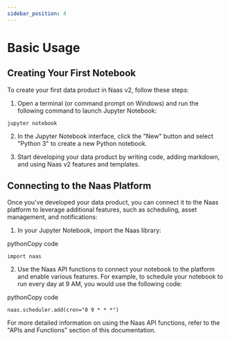 ```yaml
---
sidebar_position: 4
---
```


# Basic Usage

## Creating Your First Notebook

To create your first data product in Naas v2, follow these steps:

1.  Open a terminal (or command prompt on Windows) and run the following command to launch Jupyter Notebook:

`jupyter notebook`

2.  In the Jupyter Notebook interface, click the "New" button and select "Python 3" to create a new Python notebook.
    
3.  Start developing your data product by writing code, adding markdown, and using Naas v2 features and templates.
    

## Connecting to the Naas Platform

Once you've developed your data product, you can connect it to the Naas platform to leverage additional features, such as scheduling, asset management, and notifications:

1.  In your Jupyter Notebook, import the Naas library:

pythonCopy code

`import naas`

2.  Use the Naas API functions to connect your notebook to the platform and enable various features. For example, to schedule your notebook to run every day at 9 AM, you would use the following code:

pythonCopy code

`naas.scheduler.add(cron="0 9 * * *")`

For more detailed information on using the Naas API functions, refer to the "APIs and Functions" section of this documentation.
